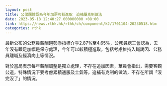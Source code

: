 ```yaml
---
layout: post
title: 公僕團體認為今年加薪可較進取　追補屬克制做法
date: 2023-05-18 12:40:27.000000000 +08:00
link: https://news.rthk.hk/rthk/ch/component/k2/1701104-20230518.htm
categories: rthk
---
```


最新公布的公務員薪酬趨勢淨指標介乎2.87%至4.65%，公務員總工會認為，去年沒有跟足加幅是保守處理，今年可以較積極進取，包括考慮維持入職誘因、公務員離職及經濟向上等情況。

對於當局表示每年薪酬調整是獨立處理，不存在追加因素，華員會指出，需要客觀公道，特殊情況下要考慮累積通脹及士氣等，追補有克制的做法，不存在所謂「沒完沒了」的情況。
